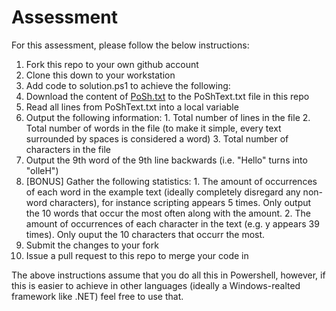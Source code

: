 Assessment
==========

For this assessment, please follow the below instructions:

1. Fork this repo to your own github account
2. Clone this down to your workstation
3. Add code to solution.ps1 to achieve the following:
  1. Download the content of [PoSh.txt](https://gist.githubusercontent.com/nick-o/fb83168225b53421c353/raw/3740ea8de88fb6ab37ba4d979ef3b3488c373456/PoSh.txt "PoSh.txt on gist.github.com") to the PoShText.txt file in this repo
  2. Read all lines from PoShText.txt into a local variable
  3. Output the following information:
    1. Total number of lines in the file
    2. Total number of words in the file (to make it simple, every text surrounded by spaces is considered a word)
    3. Total number of characters in the file
  3. Output the 9th word of the 9th line backwards (i.e. "Hello" turns into "olleH")
  4. [BONUS] Gather the following statistics:
    1. The amount of occurrences of each word in the example text (ideally completely disregard any non-word characters), for instance scripting appears 5 times. Only output the 10 words that occur the most often along with the amount.
    2. The amount of occurrences of each character in the text (e.g. y appears 39 times). Only ouput the 10 characters that occurr the most.
4. Submit the changes to your fork
5. Issue a pull request to this repo to merge your code in


The above instructions assume that you do all this in Powershell, however, if this is easier to achieve in other languages (ideally a Windows-realted framework like .NET) feel free to use that.
